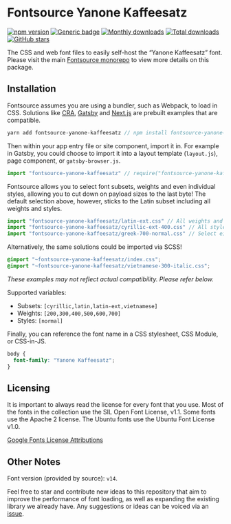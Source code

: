 # Fontsource Yanone Kaffeesatz

[![npm version](https://badge.fury.io/js/fontsource-yanone-kaffeesatz.svg)](https://github.com/DecliningLotus/fontsource) [![Generic badge](https://img.shields.io/badge/fontsource-passing-brightgreen)](https://github.com/DecliningLotus/fontsource) [![Monthly downloads](https://badgen.net/npm/dm/fontsource-yanone-kaffeesatz)](https://github.com/DecliningLotus/fontsource) [![Total downloads](https://badgen.net/npm/dt/fontsource-yanone-kaffeesatz)](https://github.com/DecliningLotus/fontsource) [![GitHub stars](https://img.shields.io/github/stars/DecliningLotus/fontsource.svg?style=social&label=Star)](https://GitHub.com/DecliningLotus/fontsource/stargazers/)

The CSS and web font files to easily self-host the “Yanone Kaffeesatz” font. Please visit the main [Fontsource monorepo](https://github.com/DecliningLotus/fontsource) to view more details on this package.

## Installation

Fontsource assumes you are using a bundler, such as Webpack, to load in CSS. Solutions like [CRA](https://create-react-app.dev/), [Gatsby](https://www.gatsbyjs.org/) and [Next.js](https://nextjs.org/) are prebuilt examples that are compatible.

```javascript
yarn add fontsource-yanone-kaffeesatz // npm install fontsource-yanone-kaffeesatz
```

Then within your app entry file or site component, import it in. For example in Gatsby, you could choose to import it into a layout template (`layout.js`), page component, or `gatsby-browser.js`.

```javascript
import "fontsource-yanone-kaffeesatz" // require("fontsource-yanone-kaffeesatz")
```

Fontsource allows you to select font subsets, weights and even individual styles, allowing you to cut down on payload sizes to the last byte! The default selection above, however, sticks to the Latin subset including all weights and styles.

```javascript
import "fontsource-yanone-kaffeesatz/latin-ext.css" // All weights and styles included.
import "fontsource-yanone-kaffeesatz/cyrillic-ext-400.css" // All styles included.
import "fontsource-yanone-kaffeesatz/greek-700-normal.css" // Select either normal or italic.
```

Alternatively, the same solutions could be imported via SCSS!

```scss
@import "~fontsource-yanone-kaffeesatz/index.css";
@import "~fontsource-yanone-kaffeesatz/vietnamese-300-italic.css";
```

_These examples may not reflect actual compatibility. Please refer below._

Supported variables:

- Subsets: `[cyrillic,latin,latin-ext,vietnamese]`
- Weights: `[200,300,400,500,600,700]`
- Styles: `[normal]`

Finally, you can reference the font name in a CSS stylesheet, CSS Module, or CSS-in-JS.

```css
body {
  font-family: "Yanone Kaffeesatz";
}
```

## Licensing

It is important to always read the license for every font that you use.
Most of the fonts in the collection use the SIL Open Font License, v1.1. Some fonts use the Apache 2 license. The Ubuntu fonts use the Ubuntu Font License v1.0.

[Google Fonts License Attributions](https://fonts.google.com/attribution)

## Other Notes

Font version (provided by source): `v14`.

Feel free to star and contribute new ideas to this repository that aim to improve the performance of font loading, as well as expanding the existing library we already have. Any suggestions or ideas can be voiced via an [issue](https://github.com/DecliningLotus/fontsource/issues).
